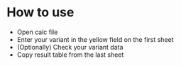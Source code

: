 # How to use

  - Open calc file
  - Enter your variant in the yellow field on the first sheet
  - (Optionally) Check your variant data
  - Copy result table from the last sheet

